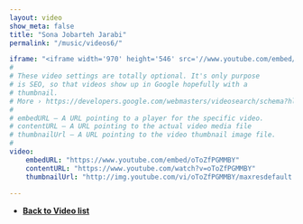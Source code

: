 ```yaml
---
layout: video
show_meta: false
title: "Sona Jobarteh Jarabi"
permalink: "/music/videos6/"

iframe: "<iframe width='970' height='546' src='//www.youtube.com/embed/oToZfPGMMBY' frameborder='0' allowfullscreen></iframe>"
#
# These video settings are totally optional. It's only purpose
# is SEO, so that videos show up in Google hopefully with a 
# thumbnail.
# More › https://developers.google.com/webmasters/videosearch/schema?hl=en&rd=1
#
# embedURL – A URL pointing to a player for the specific video.
# contentURL – A URL pointing to the actual video media file
# thumbnailUrl – A URL pointing to the video thumbnail image file.
#
video:
    embedURL: "https://www.youtube.com/embed/oToZfPGMMBY"
    contentURL: "https://www.youtube.com/watch?v=oToZfPGMMBY"
    thumbnailUrl: "http://img.youtube.com/vi/oToZfPGMMBY/maxresdefault.jpg"
    
---
```

- **<a href="{{ site.url }}{{ site.baseurl }}/music/videos/"> Back to Video list</a>**
